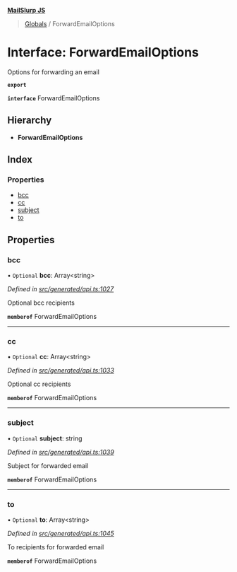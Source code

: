 **[MailSlurp JS](../README.md)**

> [Globals](../README.md) / ForwardEmailOptions

# Interface: ForwardEmailOptions

Options for forwarding an email

**`export`** 

**`interface`** ForwardEmailOptions

## Hierarchy

* **ForwardEmailOptions**

## Index

### Properties

* [bcc](forwardemailoptions.md#bcc)
* [cc](forwardemailoptions.md#cc)
* [subject](forwardemailoptions.md#subject)
* [to](forwardemailoptions.md#to)

## Properties

### bcc

• `Optional` **bcc**: Array\<string>

*Defined in [src/generated/api.ts:1027](https://github.com/mailslurp/mailslurp-client/blob/c6aef6d/src/generated/api.ts#L1027)*

Optional bcc recipients

**`memberof`** ForwardEmailOptions

___

### cc

• `Optional` **cc**: Array\<string>

*Defined in [src/generated/api.ts:1033](https://github.com/mailslurp/mailslurp-client/blob/c6aef6d/src/generated/api.ts#L1033)*

Optional cc recipients

**`memberof`** ForwardEmailOptions

___

### subject

• `Optional` **subject**: string

*Defined in [src/generated/api.ts:1039](https://github.com/mailslurp/mailslurp-client/blob/c6aef6d/src/generated/api.ts#L1039)*

Subject for forwarded email

**`memberof`** ForwardEmailOptions

___

### to

• `Optional` **to**: Array\<string>

*Defined in [src/generated/api.ts:1045](https://github.com/mailslurp/mailslurp-client/blob/c6aef6d/src/generated/api.ts#L1045)*

To recipients for forwarded email

**`memberof`** ForwardEmailOptions
